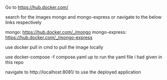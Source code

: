 Go to https://hub.docker.com/

search for the images mongo and mongo-express or navigate to the below links respectively

mongo: https://hub.docker.com/_/mongo
mongo-express: https://hub.docker.com/_/mongo-express

use 
docker pull <image-name>
in cmd to pull the image locally

use 
docker-compose -f compose.yaml up
to run the yaml file i had given in this repo

navigate to http://localhost:8081/
to use the deployed application






